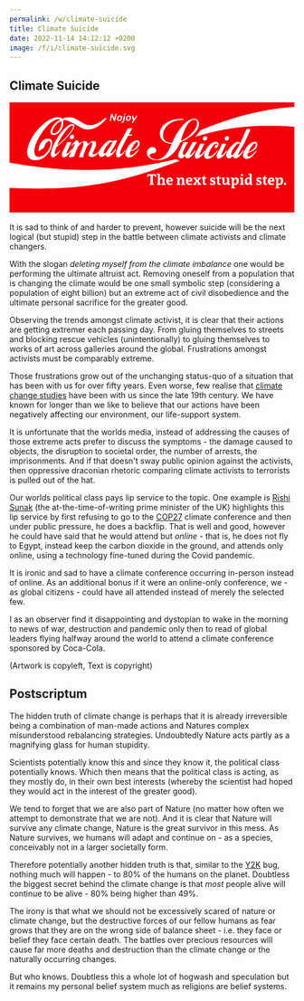 ```yaml
---
permalink: /w/climate-suicide
title: Climate Suicide
date: 2022-11-14 14:12:12 +0200
image: /f/i/climate-suicide.svg
---
```


## Climate Suicide

<img src="/f/i/climate-suicide.svg"/>

It is sad to think of and harder to prevent, however suicide will be the next logical (but stupid) step in the battle between climate activists and climate changers.

With the slogan *deleting myself from the climate imbalance* one would be performing the ultimate altruist act. Removing oneself from a population that is changing the climate would be one small symbolic step (considering a population of eight billion) but an extreme act of civil disobedience and the ultimate personal sacrifice for the greater good.

Observing the trends amongst climate activist, it is clear that their actions are getting extremer each passing day. From gluing themselves to streets and blocking rescue vehicles (unintentionally) to gluing themselves to works of art across galleries around the global. Frustrations amongst activists must be comparably extreme.

Those frustrations grow out of the unchanging status-quo of a situation that has been with us for over fifty years. Even worse, few realise that [climate change studies](https://en.wikipedia.org/wiki/History_of_climate_change_science) have been with us since the late 19th century. We have known for longer than we like to believe that our actions have been negatively affecting our environment, our life-support system.

It is unfortunate that the worlds media, instead of addressing the causes of those extreme acts prefer to discuss the symptoms - the damage caused to objects, the disruption to societal order, the number of arrests, the imprisonments. And if that doesn't sway public opinion against the activists, then oppressive draconian rhetoric comparing climate activists to terrorists is pulled out of the hat.

Our worlds political class pays lip service to the topic. One example is [Rishi Sunak](https://en.wikipedia.org/wiki/Rishi_Sunak) (the at-the-time-of-writing prime minister of the UK) highlights this lip service by first refusing to go to the [COP27](https://en.wikipedia.org/wiki/2022_United_Nations_Climate_Change_Conference) climate conference and then under public pressure, he does a backflip. That is well and good, however he could have said that he would attend but *online* - that is, he does not fly to Egypt, instead keep the carbon dioxide in the ground, and attends only online, using a technology fine-tuned during the Covid pandemic.

It is ironic and sad to have a climate conference occurring in-person instead of online. As an additional bonus if it were  an online-only conference, we - as global citizens - could have all attended instead of merely the selected few.

I as an observer find it disappointing and dystopian to wake in the morning to news of war, destruction and pandemic only then to read of global leaders flying halfway around the world to attend a climate conference sponsored by Coca-Cola.

(Artwork is copyleft, Text is copyright)

## Postscriptum

The hidden truth of climate change is perhaps that it is already irreversible being a combination of man-made actions and Natures complex misunderstood rebalancing strategies. Undoubtedly Nature acts partly as a magnifying glass for human stupidity.

Scientists potentially know this and since they know it, the political class potentially knows. Which then means that the political class is acting, as they mostly do, in their own best interests (whereby the scientist had hoped they would act in the interest of the greater good).

We tend to forget that we are also part of Nature (no matter how often we attempt to demonstrate that we are not). And it is clear that Nature will survive any climate change, Nature is the great survivor in this mess. As Nature survives, we humans will adapt and continue on - as a species, conceivably not in a larger societally form.

Therefore potentially another hidden truth is that, similar to the [Y2K](https://en.wikipedia.org/wiki/Year_2000_problem) bug, nothing much will happen - to 80% of the humans on the planet. Doubtless the biggest secret behind the climate change is that *most* people alive will continue to be alive - 80% being higher than 49%.

The irony is that what we should not be excessively scared of nature or climate change, but the destructive forces of our fellow humans as fear grows that they are on the wrong side of balance sheet - i.e. they face or belief they face certain death. The battles over precious resources will cause far more deaths and destruction than the climate change or the naturally occurring changes.

But who knows. Doubtless this a whole lot of hogwash and speculation but it remains my personal belief system much as religions are belief systems.
